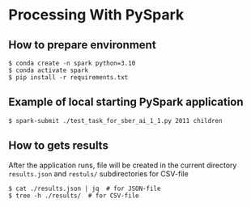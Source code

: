 # Processing With PySpark

## How to prepare environment
```
$ conda create -n spark python=3.10
$ conda activate spark
$ pip install -r requirements.txt
```

## Example of local starting PySpark application
```
$ spark-submit ./test_task_for_sber_ai_1_1.py 2011 children
```

## How to gets results

After the application runs, file will be created in the current directory `results.json` and `restuls/` subdirectories for CSV-file
```
$ cat ./results.json | jq  # for JSON-file
$ tree -h ./results/  # for CSV-file
```
